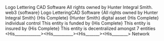 Logo 
<triangle> 
Lettering
<H-I-S>
CAD Software 
All rights owned by Hunter Integral Smith.
web3 {software}
Logo <triangle> Lettering<H-I-S>CAD Software {All rights owned by Hunter Integral Smith} {His Complete} {Hunter Smith}
digital asset {His Complete}
<increasingly digital> 
individual control
This entity is funded by {His Complete}
This entity is insured by {His Complete}
This entity is decentralized amongst 7 entities
<Hunter Integral Smith><Hunter Smith><His Complete><His_____________><His__________><His_______><His________>
Network 
<blockchaining>

